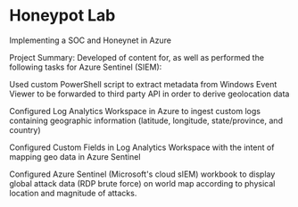 # Honeypot Lab
Implementing a SOC and Honeynet in Azure 

Project Summary:
Developed of content for, as well as performed the following tasks for Azure Sentinel (SIEM): 

Used custom PowerShell script to extract metadata from Windows Event Viewer to be forwarded to third party API in order to derive geolocation data 

Configured Log Analytics Workspace in Azure to ingest custom logs containing geographic information (latitude, longitude, state/province, and country) 

Configured Custom Fields in Log Analytics Workspace with the intent of mapping geo data in Azure Sentinel 

Configured Azure Sentinel (Microsoft's cloud sIEM) workbook to display global attack data (RDP brute force) on world map according to physical location and magnitude of attacks. 


